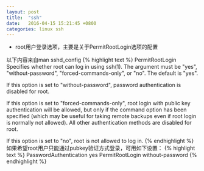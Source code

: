 ```yaml
---
layout: post
title:  "ssh"
date:   2016-04-15 15:21:45 +0800
categories: linux ssh
---
```


* root用户登录选项，主要是关于PermitRootLogin选项的配置

以下内容来自man sshd_config
{% highlight text %}
PermitRootLogin
  Specifies whether root can log in using ssh(1). The argument must be "yes",
  "without-password", "forced-commands-only", or "no". The default is "yes".

  If this option is set to "without-password", password authentication is
  disabled for root.

  If this option is set to "forced-commands-only", root login with public key
  authentication will be allowed, but only if the command option has been
  specified (which may be useful for taking remote backups even if root login
  is normally not allowed). All other authentication methods are disabled for
  root.

  If this option is set to "no", root is not allowed to log in.
{% endhighlight %}
如果希望root用户只能通过pubkey验证方式登录，可用如下设置：
{% highlight text %}
PasswordAuthentication yes
PermitRootLogin without-password
{% endhighlight %}
